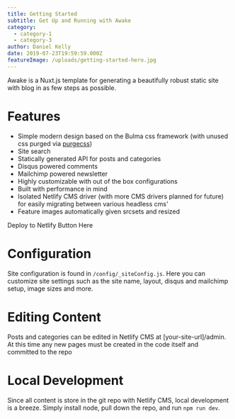 ```yaml
---
title: Getting Started
subtitle: Get Up and Running with Awake
category:
  - category-1
  - category-3
author: Daniel Kelly
date: 2019-07-23T19:59:59.000Z
featureImage: /uploads/getting-started-hero.jpg
---
```

Awake is a Nuxt.js template for generating a beautifully robust static site with blog in as few steps as possible. 

# Features

* Simple modern design based on the Bulma css framework (with unused css purged via [purgecss](https://www.purgecss.com/))
* Site search
* Statically generated API for posts and categories
* Disqus powered comments
* Mailchimp powered newsletter
* Highly customizable with out of the box configurations
* Built with performance in mind
* Isolated Netlify CMS driver (with more CMS drivers planned for future) for easily migrating between various headless cms'
* Feature images automatically given srcsets and resized

Deploy to Netlify Button Here

# Configuration

Site configuration is found in `/config/_siteConfig.js`. Here you can customize site settings such as the site name, layout, disqus and mailchimp setup, image sizes and more. 

# Editing Content

Posts and categories can be edited in Netlify CMS at \[your-site-url]/admin. At this time any new pages must be created in the code itself and committed to the repo

# Local Development

Since all content is store in the git repo with Netlify CMS, local development is a breeze. Simply install node, pull down the repo, and run `npm run dev`.
